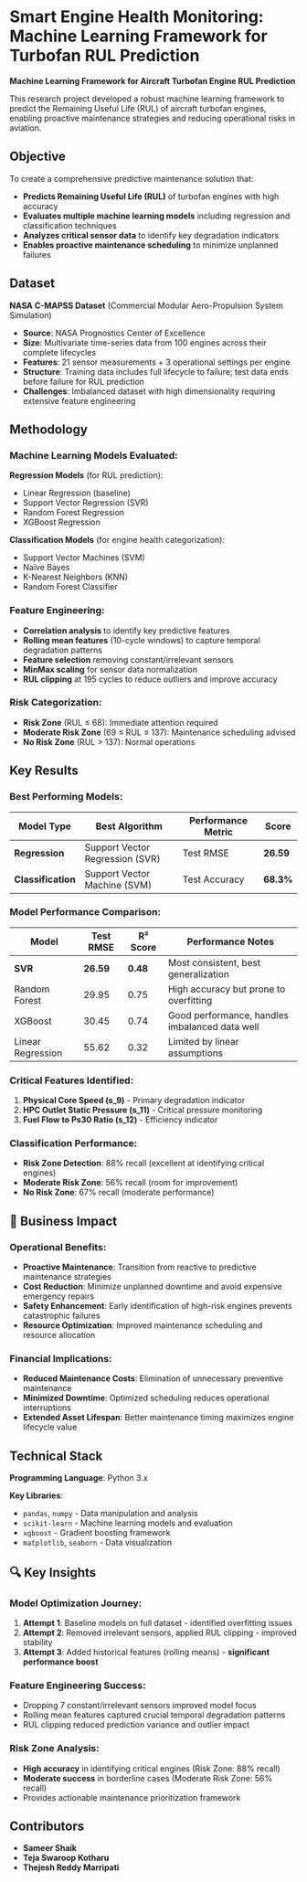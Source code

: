 # Smart Engine Health Monitoring: Machine Learning Framework for Turbofan RUL Prediction
**Machine Learning Framework for Aircraft Turbofan Engine RUL Prediction**

This research project developed a robust machine learning framework to predict the Remaining Useful Life (RUL) of aircraft turbofan engines, enabling proactive maintenance strategies and reducing operational risks in aviation.

## Objective
To create a comprehensive predictive maintenance solution that:
- **Predicts Remaining Useful Life (RUL)** of turbofan engines with high accuracy
- **Evaluates multiple machine learning models** including regression and classification techniques
- **Analyzes critical sensor data** to identify key degradation indicators
- **Enables proactive maintenance scheduling** to minimize unplanned failures

## Dataset
**NASA C-MAPSS Dataset** (Commercial Modular Aero-Propulsion System Simulation)
- **Source**: NASA Prognostics Center of Excellence
- **Size**: Multivariate time-series data from 100 engines across their complete lifecycles
- **Features**: 21 sensor measurements + 3 operational settings per engine
- **Structure**: Training data includes full lifecycle to failure; test data ends before failure for RUL prediction
- **Challenges**: Imbalanced dataset with high dimensionality requiring extensive feature engineering

## Methodology

### Machine Learning Models Evaluated:
**Regression Models** (for RUL prediction):
- Linear Regression (baseline)
- Support Vector Regression (SVR)
- Random Forest Regression
- XGBoost Regression

**Classification Models** (for engine health categorization):
- Support Vector Machines (SVM)
- Naïve Bayes
- K-Nearest Neighbors (KNN)
- Random Forest Classifier

### Feature Engineering:
- **Correlation analysis** to identify key predictive features
- **Rolling mean features** (10-cycle windows) to capture temporal degradation patterns
- **Feature selection** removing constant/irrelevant sensors
- **MinMax scaling** for sensor data normalization
- **RUL clipping** at 195 cycles to reduce outliers and improve accuracy

### Risk Categorization:
- **Risk Zone** (RUL ≤ 68): Immediate attention required
- **Moderate Risk Zone** (69 ≤ RUL ≤ 137): Maintenance scheduling advised  
- **No Risk Zone** (RUL > 137): Normal operations

## Key Results

### Best Performing Models:
| Model Type | Best Algorithm | Performance Metric | Score |
|------------|---------------|-------------------|-------|
| **Regression** | Support Vector Regression (SVR) | Test RMSE | **26.59** |
| **Classification** | Support Vector Machine (SVM) | Test Accuracy | **68.3%** |

### Model Performance Comparison:
| Model | Test RMSE | R² Score | Performance Notes |
|-------|-----------|----------|-------------------|
| **SVR** | **26.59** | **0.48** | Most consistent, best generalization |
| Random Forest | 29.95 | 0.75 | High accuracy but prone to overfitting |
| XGBoost | 30.45 | 0.74 | Good performance, handles imbalanced data well |
| Linear Regression | 55.62 | 0.32 | Limited by linear assumptions |

### Critical Features Identified:
1. **Physical Core Speed (s_9)** - Primary degradation indicator
2. **HPC Outlet Static Pressure (s_11)** - Critical pressure monitoring
3. **Fuel Flow to Ps30 Ratio (s_12)** - Efficiency indicator

### Classification Performance:
- **Risk Zone Detection**: 88% recall (excellent at identifying critical engines)
- **Moderate Risk Zone**: 56% recall (room for improvement)
- **No Risk Zone**: 67% recall (moderate performance)

## 🚀 Business Impact

### Operational Benefits:
- **Proactive Maintenance**: Transition from reactive to predictive maintenance strategies
- **Cost Reduction**: Minimize unplanned downtime and avoid expensive emergency repairs
- **Safety Enhancement**: Early identification of high-risk engines prevents catastrophic failures
- **Resource Optimization**: Improved maintenance scheduling and resource allocation

### Financial Implications:
- **Reduced Maintenance Costs**: Elimination of unnecessary preventive maintenance
- **Minimized Downtime**: Optimized scheduling reduces operational interruptions
- **Extended Asset Lifespan**: Better maintenance timing maximizes engine lifecycle value

## Technical Stack

**Programming Language**: Python 3.x

**Key Libraries**:
- `pandas`, `numpy` - Data manipulation and analysis
- `scikit-learn` - Machine learning models and evaluation
- `xgboost` - Gradient boosting framework
- `matplotlib`, `seaborn` - Data visualization


## 🔍 Key Insights

### Model Optimization Journey:
1. **Attempt 1**: Baseline models on full dataset - identified overfitting issues
2. **Attempt 2**: Removed irrelevant sensors, applied RUL clipping - improved stability  
3. **Attempt 3**: Added historical features (rolling means) - **significant performance boost**

### Feature Engineering Success:
- Dropping 7 constant/irrelevant sensors improved model focus
- Rolling mean features captured crucial temporal degradation patterns
- RUL clipping reduced prediction variance and outlier impact

### Risk Zone Analysis:
- **High accuracy** in identifying critical engines (Risk Zone: 88% recall)
- **Moderate success** in borderline cases (Moderate Risk Zone: 56% recall)
- Provides actionable maintenance prioritization framework



## Contributors
- **Sameer Shaik** 
- **Teja Swaroop Kotharu**  
- **Thejesh Reddy Marripati** 
